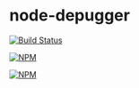 # node-depugger

[![Build Status](https://travis-ci.org/zaphod1984/node-depugger.png)](https://travis-ci.org/zaphod1984/node-depugger)

[![NPM](https://nodei.co/npm/depugger.png)](https://nodei.co/npm/depugger/)

[![NPM](https://nodei.co/npm-dl/depugger.png?months=3)](https://nodei.co/npm/depugger/)

